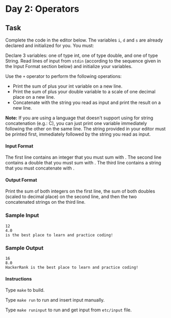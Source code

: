 # Day 2: Operators

## Task

Complete the code in the editor below. The variables `i`, `d` and `s` are already declared and initialized for you. You must:

Declare 3 variables: one of type int, one of type double, and one of type String.
Read lines of input from `stdin` (according to the sequence given in the Input Format section below) and initialize your variables.

Use the `+` operator to perform the following operations:
* Print the sum of plus your int variable on a new line.
* Print the sum of plus your double variable to a scale of one decimal place on a new line.
* Concatenate with the string you read as input and print the result on a new line. 

**Note:** If you are using a language that doesn't support using for string concatenation (e.g.: C), you can just print one variable immediately following the other on the same line. The string provided in your editor must be printed first, immediately followed by the string you read as input.

#### Input Format

The first line contains an integer that you must sum with .
The second line contains a double that you must sum with .
The third line contains a string that you must concatenate with .

#### Output Format

Print the sum of both integers on the first line, the sum of both doubles (scaled to decimal place) on the second line, and then the two concatenated strings on the third line.

### Sample Input

```
12
4.0
is the best place to learn and practice coding!
```

### Sample Output

```
16
8.0
HackerRank is the best place to learn and practice coding!
```

#### Instructions

Type `make` to build.

Type `make run` to run and insert input manually.

Type `make runinput` to run and get input from `etc/input` file.